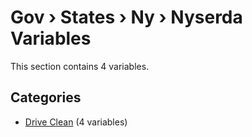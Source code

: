 # Gov › States › Ny › Nyserda Variables

This section contains 4 variables.

## Categories

- [Drive Clean](drive_clean/index.md) (4 variables)
